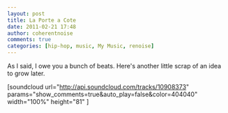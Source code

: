```yaml
---
layout: post
title: La Porte a Cote
date: 2011-02-21 17:48
author: coherentnoise
comments: true
categories: [hip-hop, music, My Music, renoise]
---
```

As I said, I owe you a bunch of beats. Here's another little scrap of an idea to grow later.

[soundcloud url="http://api.soundcloud.com/tracks/10908373" params="show_comments=true&amp;auto_play=false&amp;color=404040" width="100%" height="81" ]
